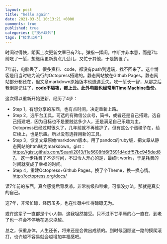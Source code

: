```yaml
---
layout: post
title: "hello again"
date: 2021-03-31 10:13:21 +0800
comments: true
published: true
categories: ["技术以外"]
tags: ["技术以外"]
---
```


时间过得快，距离上次更新文章已有7年。弹指一挥间。中断并非本意，而是7年前吃了一堑，想继续更新费点儿劲儿，又忙于其他，于是搁置了。

7年前，电脑丢了，很多资料、code，都没有push到远端，找不回来了。这个博客是用当时较为流行的Octopress搭建的。静态网站放在Github Pages。静态网站部分都还在，但文章markdown原始版本也遭遇丢失。吃一堑长一智，从那之后我倒是记住了，**code不隔夜，都上云。此外电脑也经常用Time Machine备份。**

这次得以重新开始更新，经历了4步：

- Step 1，有想分享的东西，也有点时间，决定重新上路。
- Step 2，选平台工具。可选的有微信公众号，简书，或者还是自己搭建。选自己搭建吧，因为目标也不是要触达多少人，还是满足自己乐趣为主。Octopress已经过时很久了，几年前就不再维护了，但有这么个蛋碴子在，给它续上，也是乐趣。所以没有选择用新的工具。
- Step 3，恢复文章原始markdown版本。用了pandoc的ruby版，把文章从静态网站的html转为markdown。gist：<https://gist.github.com/Seanli2013/f1e5608fd6f3591d4ddf57bc945ded87>。
这一步耗费了不少时间，不过令人开心的是，最终it works，于是耗费的时间就变成了幸福的时间。
- Step 4，重建Octopress+Github Pages。换了个Theme，换一换心情。http://octopress.org/docs/

读7年前的东西，真会感觉后背发凉。非常初级和稚嫩。可惜没办法，那就是真实的自己。

这7年，非常忙碌，经历虽多，也在忙碌中忙得碌碌无为。

或许这辈子一直都是个小人物，这我坦然接受。只不过不甘平庸的心一直在，到老了也一样会不停地在追求卓越。

总之，保重身体，人生还长，将来还是会做出成绩的。到时候回顾这一路的摸爬滚打，也许越不容易就会越增加幸福感吧。